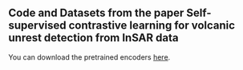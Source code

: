 ## Code and Datasets from the paper Self-supervised contrastive learning for volcanic unrest detection from InSAR data

You can download the pretrained encoders [here](https://www.dropbox.com/s/qcieo92cdyqtjgp/models.zip?dl=0).
